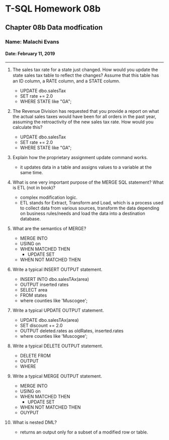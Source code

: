 # T-SQL Homework 08b

## Chapter 08b Data modfication

### Name: Malachi Evans

#### Date: February 11, 2019

-------------

1. The sales tax rate for a state just changed. How would you update the state sales tax table to reﬂect the changes? Assume that this table has an ID column, a RATE column, and a STATE column.
    + UPDATE dbo.salesTax
    + SET rate += 2.0
    + WHERE STATE like "GA";
2. The Revenue Division has requested that you provide a report on what the actual sales taxes would have been for all orders in the past year, assuming the retroactivity of the new sales tax rate. How would you calculate this?
    + UPDATE dbo.salesTax
    + SET rate += 2.0
    + WHERE STATE like "GA";
3. Explain how the proprietary assignment update command works.
    + it updates data in a table and assigns values to a variable at the same time. 
4. What is one very important purpose of the MERGE SQL statement? What is ETL (not in book)?
    + complex modification logic.
    + ETL stands for Extract, Transform and Load, which is a process used to collect data from various sources, transform the data depending on business rules/needs and load the data into a destination database.
5. What are the semantics of MERGE?
    + MERGE INTO 
    + USING on
    + WHEN MATCHED THEN
      +   UPDATE SET
    + WHEN NOT MATCHED THEN

6. Write a typical INSERT OUTPUT statement.
    + INSERT INTO dbo.salesTAx(area)
    + OUTPUT inserted rates
    + SELECT area
    + FROM states
    + where counties like 'Muscogee';

7. Write a typical UPDATE OUTPUT statement.
    + UPDATE dbo.salesTAx(area)
    + SET  discount += 2.0
    + OUTPUT deleted.rates as oldRates, inserted.rates 
    + where counties like 'Muscogee';
8. Write a typical DELETE OUTPUT statement.
    + DELETE FROM
    + OUTPUT
    + WHERE
9. Write a typical MERGE OUTPUT statement.
    + MERGE INTO 
    + USING on
    + WHEN MATCHED THEN
      +   UPDATE SET
    + WHEN NOT MATCHED THEN
    + OUYPUT
10. What is nested DML?
    + returns an output only for a subset of a modified row or table.

